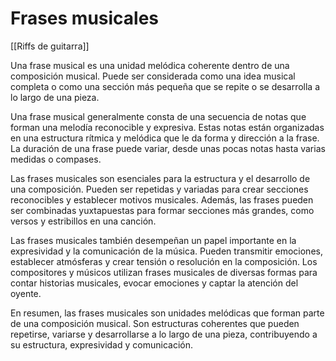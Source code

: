 # Frases musicales

[[Riffs de guitarra]]

Una frase musical es una unidad melódica coherente dentro de una composición musical. Puede ser considerada como una idea musical completa o como una sección más pequeña que se repite o se desarrolla a lo largo de una pieza.

Una frase musical generalmente consta de una secuencia de notas que forman una melodía reconocible y expresiva. Estas notas están organizadas en una estructura rítmica y melódica que le da forma y dirección a la frase. La duración de una frase puede variar, desde unas pocas notas hasta varias medidas o compases.

Las frases musicales son esenciales para la estructura y el desarrollo de una composición. Pueden ser repetidas y variadas para crear secciones reconocibles y establecer motivos musicales. Además, las frases pueden ser combinadas yuxtapuestas para formar secciones más grandes, como versos y estribillos en una canción.

Las frases musicales también desempeñan un papel importante en la expresividad y la comunicación de la música. Pueden transmitir emociones, establecer atmósferas y crear tensión o resolución en la composición. Los compositores y músicos utilizan frases musicales de diversas formas para contar historias musicales, evocar emociones y captar la atención del oyente.

En resumen, las frases musicales son unidades melódicas que forman parte de una composición musical. Son estructuras coherentes que pueden repetirse, variarse y desarrollarse a lo largo de una pieza, contribuyendo a su estructura, expresividad y comunicación.